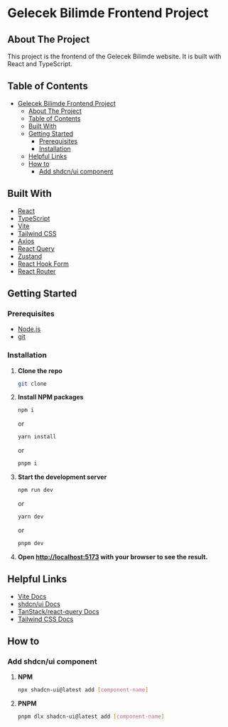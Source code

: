 # Gelecek Bilimde Frontend Project

## About The Project

This project is the frontend of the Gelecek Bilimde website. It is built with React and TypeScript.

## Table of Contents

- [Gelecek Bilimde Frontend Project](#gelecek-bilimde-frontend-project)
  - [About The Project](#about-the-project)
  - [Table of Contents](#table-of-contents)
  - [Built With](#built-with)
  - [Getting Started](#getting-started)
    - [Prerequisites](#prerequisites)
    - [Installation](#installation)
  - [Helpful Links](#helpful-links)
  - [How to](#how-to)
    - [Add shdcn/ui component](#add-shdcnui-component)

## Built With

- [React](https://reactjs.org/)
- [TypeScript](https://www.typescriptlang.org/)
- [Vite](https://vitejs.dev/)
- [Tailwind CSS](https://tailwindcss.com/)
- [Axios](https://axios-http.com/)
- [React Query](https://react-query.tanstack.com/)
- [Zustand](https://zustand.surge.sh/)
- [React Hook Form](https://react-hook-form.com/)
- [React Router](https://reactrouter.com/)

## Getting Started

### Prerequisites

- [Node.js](https://nodejs.org/en/)
- [git](https://git-scm.com/)

### Installation

1. **Clone the repo**

    ```sh
    git clone
    ```

2. **Install NPM packages**

    ```sh
    npm i
    ```

    or

    ```sh
    yarn install
    ```

    or

    ```sh
    pnpm i
    ```

3. **Start the development server**

    ```sh
    npm run dev
    ```

    or

    ```sh
    yarn dev
    ```

    or

    ```sh
    pnpm dev
    ```

4. **Open [http://localhost:5173](http://localhost:5173) with your browser to see the result.**

## Helpful Links

- [Vite Docs](https://vitejs.dev/guide/)
- [shdcn/ui Docs](https://ui.shadcn.com/docs)
- [TanStack/react-query Docs](https://tanstack.com/query/v4/docs/react/overview)
- [Tailwind CSS Docs](https://tailwindcss.com/docs)

## How to

### Add shdcn/ui component

1. **NPM**

    ```sh
    npx shadcn-ui@latest add [component-name]
    ```

2. **PNPM**

    ```sh
    pnpm dlx shadcn-ui@latest add [component-name]
    ```
